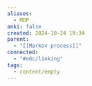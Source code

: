 ```yaml
---
aliases:
  - MDP
anki: false
created: 2024-10-24 19:34
parent:
  - "[[Markov process]]"
connected:
  - "#обс/linking"
tags:
  - content/empty
---
```

